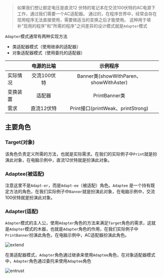 >如果我们想让额定电压是直流12
伏特的笔记本在交流100伏特的AC电源下工作，通过我们需要一个AC适配器。
通过的，在程序世界中，经常会存在现用程序无法直接使用，需要做适当的变换之后才能使用。
这种用于填补"现用的程序"和"所需的程序"之间差异的设计模式就是`Adapter`模式

`Adapter`模式通常有两种实现方法
-  类适配器模式（使用继承的适配器）
-  对象适配器模式（使用委托的适配器）

|          | 电源的比喻  |                示例程序                |
| -------- | :---------: | :------------------------------------: |
| 实际情况 | 交流100伏特 | Banner类(showWithParen、showWithAster) |
| 变换装置 |   适配器    |             PrintBanner类              |
| 需求     | 直流12伏特  |   Print接口(printWeak、printStrong)    |



## 主要角色

### Target(对象)

该角色负责定义所需的方法，也就是实际需求。在我们的实际例子中`Print`就是扮演此对象，在电脑示例中，直流12伏特就是扮演此对象。



### Adaptee(被适配)

注意这里不是`Adapt-er`，而是`Adapt-ee`（被适配）角色。`Adaptee` 是一个持有既定方法的角色，在我们实际例子中`Banner`就是扮演此对象，在电脑示例中，交流100伏特就是扮演此对象。



### Adapter(适配)

`Adapter`模式的主人公，使用`Adapter`角色的方法来满足`Target`角色的需求，这就是`Adapter`模式的木器，也就是`Adapter`角色的作用，在我们实际例子中`PrintBanner`扮演此角色，在电脑示例中，AC适配器扮演此角色。

![extend](/Users/yukong/Documents/ideaProjects/adolesce/src/main/java/com/yukong/designpatterns/adapter/readme.assets/image-20181225145359358-5720839.png)

在类适配器模式，`Adapter`角色通过继承来使用`Adaptee`角色，在对象适配器模式中，`Adapter`角色通过委托来使用`Adaptee`角色

![entrust](/Users/yukong/Documents/ideaProjects/adolesce/src/main/java/com/yukong/designpatterns/adapter/readme.assets/image-20181225150114013-5721274.png)